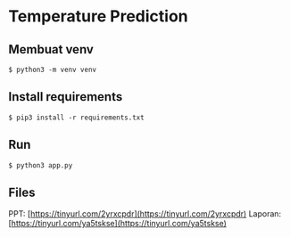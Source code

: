 # Temperature Prediction
## Membuat venv
`$ python3 -m venv venv`
## Install requirements
`$ pip3 install -r requirements.txt`
## Run
`$ python3 app.py`
## Files
PPT: [https://tinyurl.com/2yrxcpdr](https://tinyurl.com/2yrxcpdr)
Laporan: [https://tinyurl.com/ya5tskse](https://tinyurl.com/ya5tskse)
